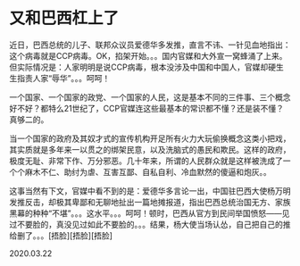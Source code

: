 # 又和巴西杠上了

近日，巴西总统的儿子、联邦众议员爱德华多发推，直言不讳、一针见血地指出：这个病毒就是CCP病毒。OK，掐架开始。。。国内官媒和大外宣一窝蜂涌了上来。但实际情况是：人家明明是说CCP病毒，根本没涉及中国和中国人，官媒却硬生生指责人家“辱华”。。。呵呵！

一个国家、一个国家的政党、一个国家的人民，这是基本不同的三件事、三个概念好不好？都特么21世纪了，CCP官媒连这些最基本的常识都不懂？还是装不懂？真够二的。

当一个国家的政府及其奴才式的宣传机构开足所有火力大玩偷换概念这类小把戏，其实质就是多年来一以贯之的绑架民意，以及洗脑式的愚民和欺民。这样的政府，极度无耻、非常下作、万分邪恶。几十年来，所谓的人民群众就是这样被洗成了一个个麻木不仁、助纣为虐、互害互鄙、自私自利、冷血默然的傻逼和炮灰。。

这事当然有下文，官媒中看不到的是：爱德华多言论一出，中国驻巴西大使杨万明发推反击，却极其卑鄙和无聊地扯出一篇地摊报道，指出巴西总统治国无方、家族黑幕的种种“不堪”。。。这水平。。。呵呵！顿时，巴西从官方到民间举国愤怒——见过不要脸的，真没见过如此不要脸的。。。结果，杨大使当场认怂，自己把自己的推给删了。。。[捂脸][捂脸][捂脸]

2020.03.22